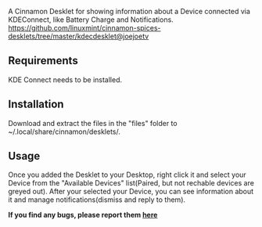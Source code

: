 A Cinnamon Desklet for showing information about a Device connected via KDEConnect, like Battery Charge and Notifications.
https://github.com/linuxmint/cinnamon-spices-desklets/tree/master/kdecdesklet@joejoetv

## Requirements
KDE Connect needs to be installed.

## Installation
Download and extract the files in the "files" folder to ~/.local/share/cinnamon/desklets/.

## Usage
Once you added the Desklet to your Desktop, right click it and select your Device from the "Available Devices" list(Paired, but not rechable devices are greyed out).
After your selected your Device, you can see information about it and manage notifications(dismiss and reply to them).


**If you find any bugs, please report them [here](https://github.com/linuxmint/cinnamon-spices-desklets/tree/master/kdecdesklet@joejoetv)**
